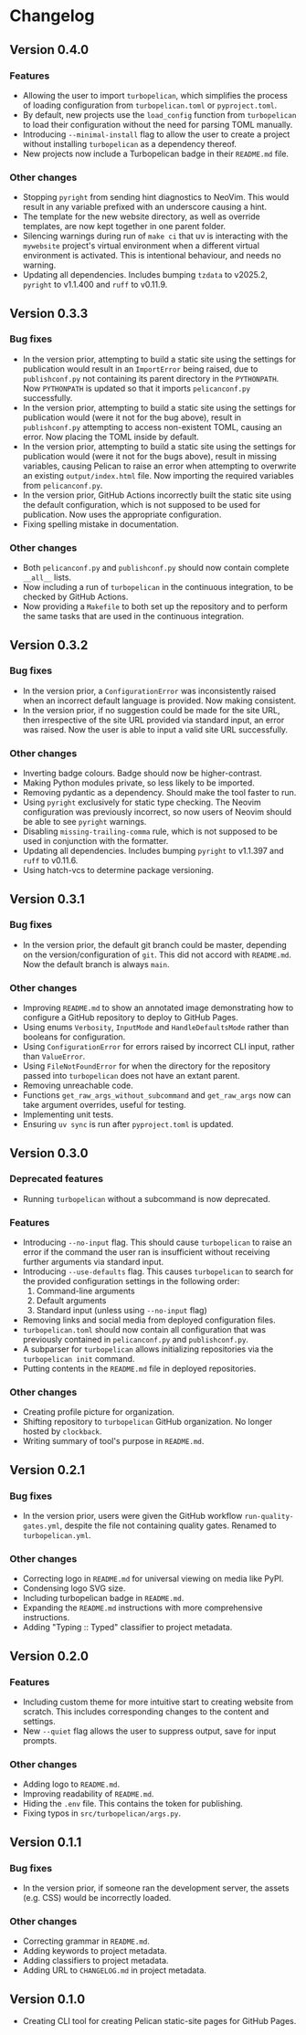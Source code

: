 # Changelog

## Version 0.4.0

### Features

- Allowing the user to import `turbopelican`, which simplifies the process
  of loading configuration from `turbopelican.toml` or `pyproject.toml`.
- By default, new projects use the `load_config` function from `turbopelican`
  to load their configuration without the need for parsing TOML manually.
- Introducing `--minimal-install` flag to allow the user to create a project
  without installing `turbopelican` as a dependency thereof.
- New projects now include a Turbopelican badge in their `README.md` file.

### Other changes

- Stopping `pyright` from sending hint diagnostics to NeoVim. This would
  result in any variable prefixed with an underscore causing a hint.
- The template for the new website directory, as well as override templates,
  are now kept together in one parent folder.
- Silencing warnings during run of `make ci` that uv is interacting with the
  `mywebsite` project's virtual environment when a different virtual
  environment is activated. This is intentional behaviour, and needs no
  warning.
- Updating all dependencies. Includes bumping `tzdata` to v2025.2, `pyright`
  to v1.1.400 and `ruff` to v0.11.9.

## Version 0.3.3

### Bug fixes

- In the version prior, attempting to build a static site using the
  settings for publication would result in an `ImportError` being raised, due
  to `publishconf.py` not containing its parent directory in the `PYTHONPATH`.
  Now `PYTHONPATH` is updated so that it imports `pelicanconf.py`
  successfully.
- In the version prior, attempting to build a static site using the
  settings for publication would (were it not for the bug above), result in
  `publishconf.py` attempting to access non-existent TOML, causing an error.
  Now placing the TOML inside by default.
- In the version prior, attempting to build a static site using the
  settings for publication would (were it not for the bugs above), result in
  missing variables, causing Pelican to raise an error when attempting to
  overwrite an existing `output/index.html` file. Now importing the required
  variables from `pelicanconf.py`.
- In the version prior, GitHub Actions incorrectly built the static site using
  the default configuration, which is not supposed to be used for publication.
  Now uses the appropriate configuration.
- Fixing spelling mistake in documentation.

### Other changes

- Both `pelicanconf.py` and `publishconf.py` should now contain complete
  `__all__` lists.
- Now including a run of `turbopelican` in the continuous integration, to be
  checked by GitHub Actions.
- Now providing a `Makefile` to both set up the repository and to perform the
  same tasks that are used in the continuous integration.

## Version 0.3.2

### Bug fixes

- In the version prior, a `ConfigurationError` was inconsistently raised when
  an incorrect default language is provided. Now making consistent.
- In the version prior, if no suggestion could be made for the site URL, then
  irrespective of the site URL provided via standard input, an error was
  raised. Now the user is able to input a valid site URL successfully.

### Other changes

- Inverting badge colours. Badge should now be higher-contrast.
- Making Python modules private, so less likely to be imported.
- Removing pydantic as a dependency. Should make the tool faster to run.
- Using `pyright` exclusively for static type checking. The Neovim
  configuration was previously incorrect, so now users of Neovim should be
  able to see `pyright` warnings.
- Disabling `missing-trailing-comma` rule, which is not supposed to be used in
  conjunction with the formatter.
- Updating all dependencies. Includes bumping `pyright` to v1.1.397 and `ruff`
  to v0.11.6.
- Using hatch-vcs to determine package versioning.

## Version 0.3.1

### Bug fixes

- In the version prior, the default git branch could be master, depending on
  the version/configuration of `git`. This did not accord with `README.md`.
  Now the default branch is always `main`.

### Other changes

- Improving `README.md` to show an annotated image demonstrating how to
  configure a GitHub repository to deploy to GitHub Pages.
- Using enums `Verbosity`, `InputMode` and `HandleDefaultsMode` rather than
  booleans for configuration.
- Using `ConfigurationError` for errors raised by incorrect CLI input, rather
  than `ValueError`.
- Using `FileNotFoundError` for when the directory for the repository passed
  into `turbopelican` does not have an extant parent.
- Removing unreachable code.
- Functions `get_raw_args_without_subcommand` and `get_raw_args` now can take
  argument overrides, useful for testing.
- Implementing unit tests.
- Ensuring `uv sync` is run after `pyproject.toml` is updated.

## Version 0.3.0

### Deprecated features

- Running `turbopelican` without a subcommand is now deprecated.

### Features

- Introducing `--no-input` flag. This should cause `turbopelican` to raise an
  error if the command the user ran is insufficient without receiving further
  arguments via standard input.
- Introducing `--use-defaults` flag. This causes `turbopelican` to search for
  the provided configuration settings in the following order:
  1. Command-line arguments
  2. Default arguments
  3. Standard input (unless using `--no-input` flag)
- Removing links and social media from deployed configuration files.
- `turbopelican.toml` should now contain all configuration that was previously
  contained in `pelicanconf.py` and `publishconf.py`.
- A subparser for `turbopelican` allows initializing repositories via the
  `turbopelican init` command.
- Putting contents in the `README.md` file in deployed repositories.

### Other changes

- Creating profile picture for organization.
- Shifting repository to `turbopelican` GitHub organization. No longer hosted
  by `clockback`.
- Writing summary of tool's purpose in `README.md`.

## Version 0.2.1

### Bug fixes

- In the version prior, users were given the GitHub workflow
  `run-quality-gates.yml`, despite the file not containing quality gates.
  Renamed to `turbopelican.yml`.

### Other changes

- Correcting logo in `README.md` for universal viewing on media like PyPI.
- Condensing logo SVG size.
- Including turbopelican badge in `README.md`.
- Expanding the `README.md` instructions with more comprehensive instructions.
- Adding "Typing :: Typed" classifier to project metadata.

## Version 0.2.0

### Features

- Including custom theme for more intuitive start to creating website from
  scratch. This includes corresponding changes to the content and settings.
- New `--quiet` flag allows the user to suppress output, save for input
  prompts.

### Other changes

- Adding logo to `README.md`.
- Improving readability of `README.md`.
- Hiding the `.env` file. This contains the token for publishing.
- Fixing typos in `src/turbopelican/args.py`.

## Version 0.1.1

### Bug fixes

- In the version prior, if someone ran the development server, the assets
  (e.g. CSS) would be incorrectly loaded.

### Other changes

- Correcting grammar in `README.md`.
- Adding keywords to project metadata.
- Adding classifiers to project metadata.
- Adding URL to `CHANGELOG.md` in project metadata.

## Version 0.1.0

- Creating CLI tool for creating Pelican static-site pages for GitHub Pages.

